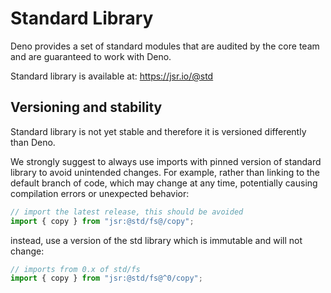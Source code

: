 # Standard Library

Deno provides a set of standard modules that are audited by the core team and
are guaranteed to work with Deno.

Standard library is available at: https://jsr.io/@std

## Versioning and stability

Standard library is not yet stable and therefore it is versioned differently
than Deno.

We strongly suggest to always use imports with pinned version of standard
library to avoid unintended changes. For example, rather than linking to the
default branch of code, which may change at any time, potentially causing
compilation errors or unexpected behavior:

```typescript
// import the latest release, this should be avoided
import { copy } from "jsr:@std/fs@/copy";
```

instead, use a version of the std library which is immutable and will not
change:

```typescript
// imports from 0.x of std/fs
import { copy } from "jsr:@std/fs@^0/copy";
```
